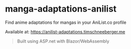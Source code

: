 # manga-adaptations-anilist
Find anime adaptations for mangas in your AniList.co profile

Available at: https://anilist-adaptations.timschneeberger.me

> Built using ASP.net with Blazor/WebAssembly
